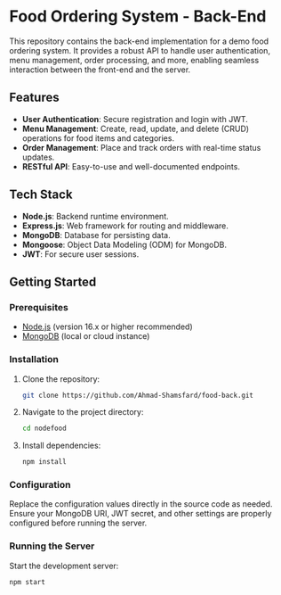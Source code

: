 # Food Ordering System - Back-End

This repository contains the back-end implementation for a demo food ordering system. It provides a robust API to handle user authentication, menu management, order processing, and more, enabling seamless interaction between the front-end and the server.

## Features
- **User Authentication**: Secure registration and login with JWT.
- **Menu Management**: Create, read, update, and delete (CRUD) operations for food items and categories.
- **Order Management**: Place and track orders with real-time status updates.
- **RESTful API**: Easy-to-use and well-documented endpoints.

## Tech Stack
- **Node.js**: Backend runtime environment.
- **Express.js**: Web framework for routing and middleware.
- **MongoDB**: Database for persisting data.
- **Mongoose**: Object Data Modeling (ODM) for MongoDB.
- **JWT**: For secure user sessions.

## Getting Started

### Prerequisites
- [Node.js](https://nodejs.org/) (version 16.x or higher recommended)
- [MongoDB](https://www.mongodb.com/) (local or cloud instance)

### Installation
1. Clone the repository:
   ```bash
   git clone https://github.com/Ahmad-Shamsfard/food-back.git
   ```
2. Navigate to the project directory:
   ```bash
   cd nodefood
   ```
3. Install dependencies:
   ```bash
   npm install
   ```

### Configuration
Replace the configuration values directly in the source code as needed. Ensure your MongoDB URI, JWT secret, and other settings are properly configured before running the server.

### Running the Server
Start the development server:
```bash
npm start
```

